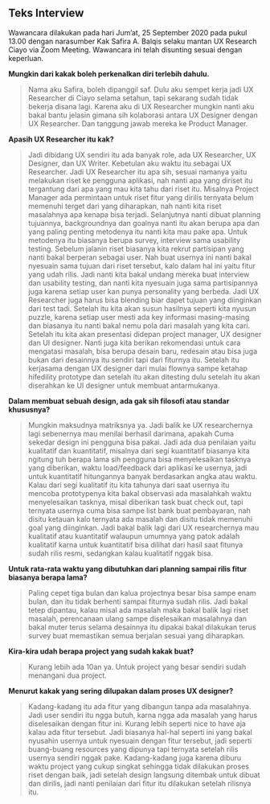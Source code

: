 ## Teks Interview
Wawancara dilakukan pada hari Jum’at, 25 September 2020 pada pukul 13.00 dengan narasumber Kak Safira A. Balqis selaku mantan UX Research Ciayo via Zoom Meeting. Wawancara ini telah disunting sesuai dengan keperluan.

**Mungkin dari kakak boleh perkenalkan diri terlebih dahulu.**
>Nama aku Safira, boleh dipanggil saf. Dulu aku sempet kerja jadi UX Researcher di Ciayo selama setahun, tapi sekarang sudah tidak bekerja disana lagi. Karena aku di UX Researcher mungkin nanti aku bakal bantu jelasin gimana sih kolaborasi antara UX Designer dengan UX Researcher. Dan tanggung jawab mereka ke Product Manager. 

**Apasih UX Researcher itu kak?**
>Jadi dibidang UX sendiri itu ada banyak role, ada UX Researcher, UX Designer, dan UX Writer. Kebetulan aku waktu itu sebagai UX Researcher. Jadi UX Researcher itu apa sih, sesuai namanya yaitu melakukan riset ke pengguna aplikasi, nah nanti apa yang diriset itu tergantung dari apa yang mau kita tahu dari riset itu. Misalnya Project Manager ada permintaan untuk riset fitur yang dirilis ternyata belum memenuhi terget dari yang diharapkan, nah nanti kita riset masalahnya apa kenapa bisa terjadi. Selanjutnya nanti dibuat planning tujuannya, backgroundnya dan goalnya nanti itu akan berupa apa dan yang paling penting metodenya itu nanti kita mau pake apa. Untuk metodenya itu biasanya berupa survey, interview sama usability testing. Sebelum jalanin riset biasanya kita rekrut partisipan yang nanti bakal berperan sebagai user. Nah buat usernya ini nanti bakal nyesuain sama tujuan dari riset tersebut, kalo dalam hal ini yaitu fitur yang udah rilis. Jadi nanti kita bakal undang mereka buat interview dan usability testing, dan nanti kita nyesuain juga sama partisipannya juga karena setiap user kan punya personality yang berbeda. Jadi UX Researcher juga harus bisa blending biar dapet tujuan yang diinginkan dari test tadi. Setelah itu kita akan susun hasilnya seperti kita nyusun puzzle, karena setiap user mesti ada key informasi masing-masing dan biasanya itu nanti bakal nemu pola dari masalah yang kita cari. Setelah itu kita akan presentasi didepan project manager, UX designer dan UI designer. Nanti juga kita berikan rekomendasi untuk cara mengatasi masalah, bisa berupa desain baru, redesain atau bisa juga bukan dari desainnya itu sendiri tapi dari fiturnya itu. Setelah itu kerjasama dengan UX designer dari mulai flownya sampe ketahap hifedility prototype dan setelah itu akan ditesting dulu setelah itu akan diserahkan ke UI designer untuk membuat antarmukanya.

**Dalam membuat sebuah design, ada gak sih filosofi atau standar khususnya?**
>Mungkin maksudnya matriksnya ya. Jadi balik ke UX researchernya lagi sebenernya mau menilai berhasil darimana, apakah Cuma sekedar design ini pengguna bisa pakai. Jadi ada dua penilaian yaitu kualitatif dan kuantitatif, misalnya dari segi kuantitatif biasanya kita ngitung tuh berapa lama sih pengguna bisa menyelesaikan tasknya yang diberikan, waktu load/feedback dari aplikasi ke usernya, jadi untuk kuantitatif hitungannya banyak berdasarkan angka atau waktu. Kalau dari segi kualitatif itu kita tahunya dari saat usernya itu mencoba prototypenya kita bakal observasi ada masalahkah waktu menyelesaikan tasknya, misal diberikan task buat check out, tapi ternyata usernya cuma bisa sampe list bank buat pembayaran, nah disitu ketauan kalo ternyata ada masalah dan disitu tidak memenuhi goal yang diinginkan. Jadi bakal balik lagi dari UX researchernya mau kualitatif atau kuantitatif walaupun umumnya yang patok adalah kualitatif karna untuk kuantitatif bisa dilihat dari hasil saat fitunya sudah rilis resmi, sedangkan kalau kualitatif nggak bisa.

**Untuk rata-rata waktu yang dibutuhkan dari planning sampai rilis fitur biasanya berapa lama?**
>Paling cepet tiga bulan dan kalua projectnya besar bisa sampe enam bulan, dan itu tidak berhenti sampai fiturnya sudah rilis. Jadi bakal tetep dipantau, kalau misal ada masalah maka bakal balik lagi riset masalah, perencanaan ulang sampe diselesaikan masalahnya dan bakal muter terus selama desainnya itu dipakai bakal dilakukan terus survey buat memastikan semua berjalan sesuai yang diharapkan.

**Kira-kira udah berapa project yang sudah kakak buat?**
>Kurang lebih ada 10an ya. Untuk project yang besar sendiri sudah menangani dua project.

**Menurut kakak yang sering dilupakan dalam proses UX designer?**
>Kadang-kadang itu ada fitur yang dibangun tanpa ada masalahnya. Jadi user sendiri itu ngga butuh, karna ngga ada masalah yang harus diselesaikan dengan fitur ini. Kurang lebih seperti nice to have aja kalau ada fitur tersebut. Jadi biasanya hal-hal seperti ini yang bakal nyusahin usernya untuk nyesuain dengan fitur tersebut, jadi seperti buang-buang resources yang dipunya tapi ternyata setelah rilis usernya sendiri nggak pake. Kadang-kadang juga karena diburu waktu project yang cukup singkat sehingga tidak dilakukan proses riset dengan baik, jadi setelah design langsung ditembak untuk dibuat dan dirilis, jadi nanti penilaian dari fitur itu dilakukan setelah rilisnya itu.


